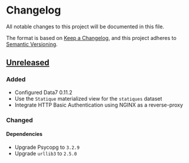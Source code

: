 # Changelog

All notable changes to this project will be documented in this file.

The format is based on [Keep a Changelog](https://keepachangelog.com/en/1.1.0/),
and this project adheres to
[Semantic Versioning](https://semver.org/spec/v2.0.0.html).

## [Unreleased]

### Added

- Configured Data7 0.11.2
- Use the `Statique` materialized view for the `statiques` dataset
- Integrate HTTP Basic Authentication using NGINX as a reverse-proxy

### Changed

#### Dependencies

- Upgrade Psycopg to `3.2.9`
- Upgrade `urllib3` to `2.5.0`

[unreleased]: https://github.com/MTES-MCT/qualicharge/
